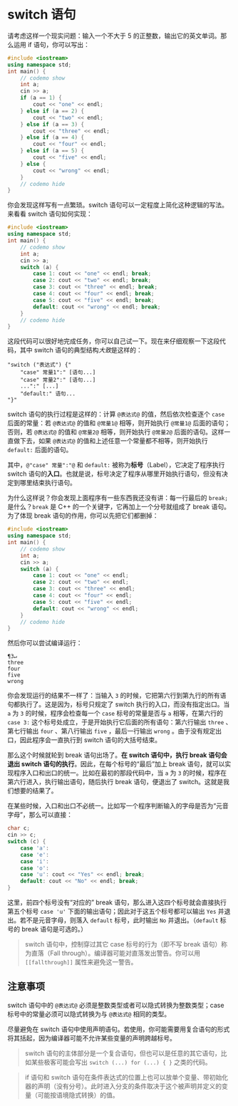 # switch 语句

请考虑这样一个现实问题：输入一个不大于 5 的正整数，输出它的英文单词。那么运用 if 语句，你可以写出：
```cpp codemo(input=3)
#include <iostream>
using namespace std;
int main() {
    // codemo show
    int a;
    cin >> a;
    if (a == 1) {
        cout << "one" << endl;
    } else if (a == 2) {
        cout << "two" << endl;
    } else if (a == 3) {
        cout << "three" << endl;
    } else if (a == 4) {
        cout << "four" << endl;
    } else if (a == 5) {
        cout << "five" << endl;
    } else {
        cout << "wrong" << endl;
    }
    // codemo hide
}
```
你会发现这样写有一点繁琐。switch 语句可以一定程度上简化这种逻辑的写法。来看看 switch 语句如何实现：
```cpp codemo(input=3)
#include <iostream>
using namespace std;
int main() {
    // codemo show
    int a;
    cin >> a;
    switch (a) {
        case 1: cout << "one" << endl; break;
        case 2: cout << "two" << endl; break;
        case 3: cout << "three" << endl; break;
        case 4: cout << "four" << endl; break;
        case 5: cout << "five" << endl; break;
        default: cout << "wrong" << endl; break;
    }
    // codemo hide
}
```
这段代码可以很好地完成任务，你可以自己试一下。现在来仔细观察一下这段代码，其中 switch 语句的典型结构*大致*是这样的：
```sdsc
"switch ("表达式") {"
    "case" 常量1":" [语句...]
    "case" 常量2":" [语句...]
    ...":" [...]
    "default:" 语句...
"}"
```
switch 语句的执行过程是这样的：计算 `@表达式@` 的值，然后依次检查逐个 `case` 后面的常量：若 `@表达式@` 的值和 `@常量1@` 相等，则开始执行 `@常量1@` 后面的语句；否则，若 `@表达式@` 的值和 `@常量2@` 相等，则开始执行 `@常量2@` 后面的语句。这样一直做下去，如果 `@表达式@` 的值和上述任意一个常量都不相等，则开始执行 `default:` 后面的语句。

其中，`@"case" 常量":"@` 和 `default:` 被称为**标号**（Label），它决定了程序执行 switch 语句的**入口**。也就是说，标号决定了程序从哪里开始执行语句，但没有决定到哪里结束执行语句。

为什么这样说？你会发现上面程序有一些东西我还没有讲：每一行最后的 `break;` 是什么？`break` 是 C++ 的一个关键字，它再加上一个分号就组成了 break 语句。为了体现 break 语句的作用，你可以先把它们都删掉：
```cpp codemo(input=3)
#include <iostream>
using namespace std;
int main() {
    // codemo show
    int a;
    cin >> a;
    switch (a) {
        case 1: cout << "one" << endl;
        case 2: cout << "two" << endl;
        case 3: cout << "three" << endl;
        case 4: cout << "four" << endl;
        case 5: cout << "five" << endl;
        default: cout << "wrong" << endl;
    }
    // codemo hide
}
```
然后你可以尝试编译运行：
```io
¶3↵
three
four
five
wrong
```
你会发现运行的结果不一样了：当输入 `3` 的时候，它把第六行到第九行的所有语句都执行了。这是因为，标号只规定了 switch 执行的入口，而没有指定出口。当 `a` 为 `3` 的时候，程序会检查每一个 `case` 标号的常量是否与 `a` 相等，在第六行的 `case 3:` 这个标号处成立，于是开始执行它后面的所有语句：第六行输出 `three` 、第七行输出 `four` 、第八行输出 `five` ，最后一行输出 `wrong` 。由于没有规定出口，因此程序会一直执行到 switch 语句的大括号结束。

那么这个时候就轮到 break 语句出场了。**在 switch 语句中，执行 break 语句会退出 switch 语句的执行**。因此，在每个标号的“最后”加上 break 语句，就可以实现程序入口和出口的统一。比如在最初的那段代码中，当 `a` 为 `3` 的时候，程序在第六行进入，执行输出语句，随后执行 break 语句，便退出了 switch。这就是我们想要的结果了。

在某些时候，入口和出口不必统一。比如写一个程序判断输入的字母是否为“元音字母”，那么可以直接：
```cpp
char c;
cin >> c;
switch (c) {
    case 'a':
    case 'e':
    case 'i':
    case 'o':
    case 'u': cout << "Yes" << endl; break;
    default: cout << "No" << endl; break;
}
```
这里，前四个标号没有“对应的” break 语句，那么进入这四个标号就会直接执行第五个标号 `case 'u'` 下面的输出语句；因此对于这五个标号都可以输出 `Yes` 并退出。若不是元音字母，则落入 `default` 标号，此时输出 `No` 并退出。（`default` 标号的 break 语句是可选的。）

> switch 语句中，控制穿过其它 case 标号的行为（即不写 break 语句）称为直落（Fall through）。编译器可能对直落发出警告。你可以用 `[[fallthrough]]` 属性来避免这一警告。

## 注意事项

switch 语句中的 `@表达式@` 必须是整数类型或者可以隐式转换为整数类型；case 标号中的常量必须可以隐式转换为与 `@表达式@` 相同的类型。

尽量避免在 switch 语句中使用声明语句。若使用，你可能需要用复合语句的形式将其括起，因为编译器可能不允许某些变量的声明跨越标号。

> switch 语句的主体部分是一个复合语句，但也可以是任意的其它语句，比如某些极客可能会写出 `switch (...) for (...) { }` 之类的代码。

> if 语句和 switch 语句在条件表达式的位置上也可以放单个变量、带初始化器的声明（没有分号）。此时进入分支的条件取决于这个被声明并定义的变量（可能按语境隐式转换）的值。
